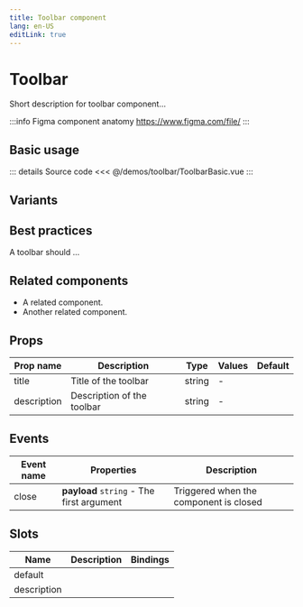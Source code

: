 ```yaml
---
title: Toolbar component
lang: en-US
editLink: true
---
```


# Toolbar

Short description for toolbar component...

:::info Figma component anatomy
https://www.figma.com/file/
:::

## Basic usage

<ToolbarBasic />

::: details Source code
<<< @/demos/toolbar/ToolbarBasic.vue
:::

## Variants

<ToolbarVariants />

## Best practices

A toolbar should ...

## Related components

- A related component.
- Another related component.

## Props

| Prop name   | Description                | Type   | Values | Default |
| ----------- | -------------------------- | ------ | ------ | ------- |
| title       | Title of the toolbar       | string | -      |         |
| description | Description of the toolbar | string | -      |         |

## Events

| Event name | Properties                                | Description                            |
| ---------- | ----------------------------------------- | -------------------------------------- |
| close      | **payload** `string` - The first argument | Triggered when the component is closed |

## Slots

| Name        | Description | Bindings |
| ----------- | ----------- | -------- |
| default     |             |          |
| description |             |          |
